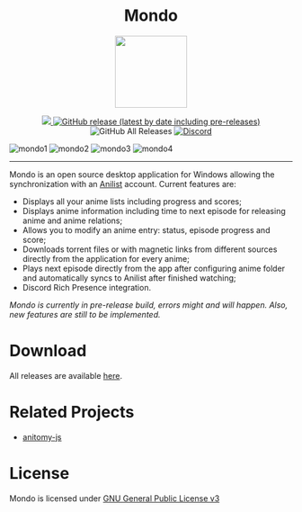 <h1 align="center">Mondo</h1>

<p align="center">
    <img src="https://i.ibb.co/h9hmPR6/Mondo.png" width="128px" height="128px"/>
</p>

<p align="center">
  <a href="https://github.com/bacelarhenrique/mondo/blob/master/LICENSE">
    <img src="https://img.shields.io/badge/license-GPL--3-blue?style=flat-square&logo=appveyor"/>
  </a>
  
   <a href="https://github.com/bacelarhenrique/mondo/releases/download/v0.9.72/Mondo-Setup-0.9.72.exe">
    <img alt="GitHub release (latest by date including pre-releases)" src="https://img.shields.io/github/v/release/bacelarhenrique/mondo?include_prereleases&style=flat-square">
  </a>
  
  <img alt="GitHub All Releases" src="https://img.shields.io/github/downloads/bacelarhenrique/mondo/total?style=flat-square">
  
  <a href="https://discord.gg/J6cA7Hq" target="_blank">
    <img alt="Discord" src="https://img.shields.io/discord/767222327645437952?label=support&style=flat-square">
  </a>
</p>

<img alt="mondo1" src="https://i.ibb.co/4NKzXb6/mondo1.png">
<img alt="mondo2" src="https://i.ibb.co/qdTX0tr/mondo2.png">
<img alt="mondo3" src="https://i.ibb.co/jkb90Yy/mondo3.png">
<img alt="mondo4" src="https://i.ibb.co/nzXTdZY/mondo4.png">

---

Mondo is an open source desktop application for Windows allowing the synchronization with an [Anilist](https://anilist.co/) account. Current features are:

- Displays all your anime lists including progress and scores;
- Displays anime information including time to next episode for releasing anime and anime relations;
- Allows you to modify an anime entry: status, episode progress and score;
- Downloads torrent files or with magnetic links from different sources directly from the application for every anime;
- Plays next episode directly from the app after configuring anime folder and automatically syncs to Anilist after finished watching;
- Discord Rich Presence integration.

*Mondo is currently in pre-release build, errors might and will happen. Also, new features are still to be implemented.*

# Download

All releases are available [here](https://github.com/bacelarhenrique/mondo/releases).

# Related Projects
- [anitomy-js](https://github.com/skiptirengu/anitomy-js)

# License
Mondo is licensed under [GNU General Public License v3](https://www.gnu.org/licenses/gpl-3.0.html)
